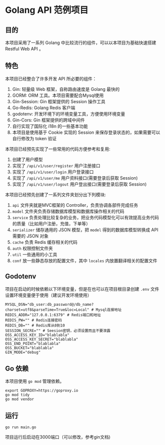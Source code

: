 # Golang API 范例项目

## 目的

本项目采用了一系列 Golang 中比较流行的组件，可以以本项目为基础快速搭建 Restful Web API 。

## 特色

本项目已经整合了许多开发 API 所必要的组件：

1. Gin: 轻量级 Web 框架，自称路由速度是 Golang 最快的
2. GORM: ORM 工具。本项目需要配合Mysql使用
3. Gin-Session: Gin 框架提供的 Session 操作工具
4. Go-Redis: Golang Redis 客户端
5. godotenv: 开发环境下的环境变量工具，方便使用环境变量
6. Gin-Cors: Gin 框架提供的跨域中间件
7. 自行实现了国际化 i18n 的一些基本功能
8. 本项目是使用基于 Cookie 实现的 Session 来保存登录状态的，如果需要可以自行修改为 token 验证


本项目已经预先实现了一些常用的代码方便参考和复用:

1. 创建了用户模型
2. 实现了 `/api/v1/user/register` 用户注册接口
3. 实现了 `/api/v1/user/login` 用户登录接口
4. 实现了 `/api/v1/user/me` 用户资料接口(需要登录后获取 Session)
5. 实现了 `/api/v1/user/logout` 用户登出接口(需要登录后获取 Session)

本项目已经预先创建了一系列文件夹划分出下列模块:

1. `api` 文件夹就是MVC框架的 Controller，负责协调各部件完成任务
2. `model` 文件夹负责存储数据库模型和数据库操作相关的代码
3. `service` 负责处理比较复杂的业务，把业务代码模型化可以有效提高业务代码的质量（比如用户注册，充值，下单等）
4. `serializer` 储存通用的 JSON 模型，把 `model` 得到的数据库模型转换成 API 需要的 JSON 对象
5. `cache` 负责 Redis 缓存相关的代码
6. `auth` 权限控制文件夹
7. `util` 一些通用的小工具
8. `conf` 放一些静态存放的配置文件，其中 `locales` 内放置翻译相关的配置文件

## Godotenv

项目在启动的时候依赖以下环境变量，但是在也可以在项目根目录创建 `.env` 文件设置环境变量便于使用（建议开发环境使用）

```shell
MYSQL_DSN="db_user:db_password@/db_name?charset=utf8&parseTime=True&loc=Local" # Mysql连接地址
REDIS_ADDR="127.0.0.1:6379" # Redis端口和地址
REDIS_PW="" # Redis连接密码
REDIS_DB="" # Redis库从0到10
SESSION_SECRE="" # Seesion密钥，必须设置而且不要泄露
OSS_ACCESS_KEY_ID="blablabla"
OSS_ACCESS_KEY_SECRET="blablabla"
OSS_END_POINT="blablabla"
OSS_BUCKET="blablabla"
GIN_MODE="debug"
```

## Go 依赖

本项目使用 `go mod` 管理依赖。

```shell
export GOPROXY=https://goproxy.io
go mod tidy
go mod vendor
```

## 运行

```shell
go run main.go
```

项目运行后启动在3000端口（可以修改，参考gin文档)
